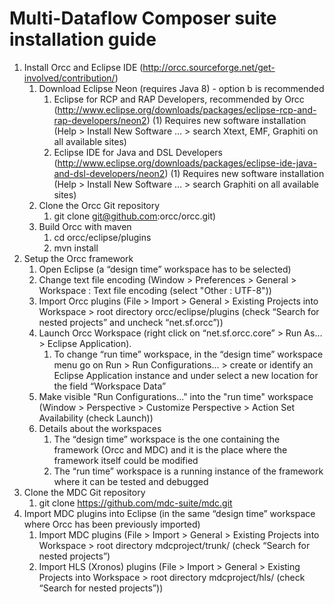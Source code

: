 # Multi-Dataflow Composer suite installation guide

1. Install Orcc and Eclipse IDE (http://orcc.sourceforge.net/get-involved/contribution/)
    1. Download Eclipse Neon (requires Java 8) - option b is recommended
        1. Eclipse for RCP and RAP Developers, recommended by Orcc (http://www.eclipse.org/downloads/packages/eclipse-rcp-and-rap-developers/neon2) (1) Requires new software installation (Help > Install New Software … > search Xtext, EMF, Graphiti on all available sites)
        2. Eclipse IDE for Java and DSL Developers (http://www.eclipse.org/downloads/packages/eclipse-ide-java-and-dsl-developers/neon2) (1) Requires new software installation (Help > Install New Software … > search Graphiti on all available sites)
    2. Clone the Orcc Git repository 
        1. git clone git@github.com:orcc/orcc.git)
    3. Build Orcc with maven
        1. cd orcc/eclipse/plugins
        2. mvn install
2. Setup the Orcc framework
    1. Open Eclipse (a “design time” workspace has to be selected)
    2. Change text file encoding (Window > Preferences > General > Workspace : Text file encoding (select "Other : UTF-8"))
    3. Import Orcc plugins (File > Import > General > Existing Projects into Workspace > root directory orcc/eclipse/plugins (check “Search for nested projects” and uncheck “net.sf.orcc”))
    4. Launch Orcc Workspace (right click on “net.sf.orcc.core” > Run As… > Eclipse Application).
        1. To change “run time” workspace, in the “design time” workspace menu go on Run > Run Configurations… > create or identify an Eclipse Application instance and under select a new location for the field “Workspace Data”
    5. Make visible "Run Configurations..." into the "run time" workspace (Window > Perspective > Customize Perspective > Action Set Availability (check Launch))
    6. Details about the workspaces
        1. The “design time” workspace is the one containing the framework (Orcc and MDC) and it is the place where the framework itself could be modified
        2. The “run time” workspace is a running instance of the framework where it can be tested and debugged
3. Clone the MDC Git repository
    1. git clone https://github.com/mdc-suite/mdc.git
4. Import MDC plugins into Eclipse (in the same “design time” workspace where Orcc has been previously imported)
    1. Import MDC plugins (File > Import > General > Existing Projects into Workspace > root directory mdcproject/trunk/ (check “Search for nested projects”)
    2. Import HLS (Xronos) plugins (File > Import > General > Existing Projects into Workspace > root directory mdcproject/hls/ (check “Search for nested projects”))
